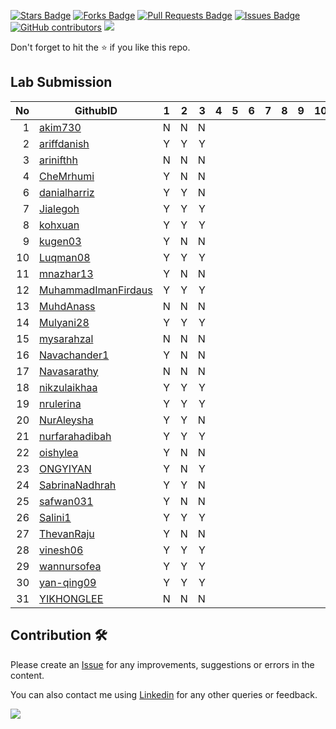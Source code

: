 <a href="https://github.com/drshahizan/software-engineering/stargazers"><img src="https://img.shields.io/github/stars/drshahizan/software-engineering" alt="Stars Badge"/></a>
<a href="https://github.com/drshahizan/software-engineering/network/members"><img src="https://img.shields.io/github/forks/drshahizan/software-engineering" alt="Forks Badge"/></a>
<a href="https://github.com/drshahizan/software-engineering/pulls"><img src="https://img.shields.io/github/issues-pr/drshahizan/software-engineering" alt="Pull Requests Badge"/></a>
<a href="https://github.com/drshahizan/software-engineering/issues"><img src="https://img.shields.io/github/issues/drshahizan/software-engineering" alt="Issues Badge"/></a>
<a href="https://github.com/drshahizan/software-engineering/graphs/contributors"><img alt="GitHub contributors" src="https://img.shields.io/github/contributors/drshahizan/software-engineering?color=2b9348"></a>
![](https://visitor-badge.glitch.me/badge?page_id=drshahizan/software-engineering)

Don't forget to hit the :star: if you like this repo.

## Lab Submission


| No | GithubID | 1 | 2 | 3 | 4 | 5 | 6 | 7 | 8 | 9 | 10 |
| -----: | ----- | :------: | :------: | ------:|------:|------:| ------:|------:|------:|------:| ------:|
| 1 | [akim730](https://github.com/akim730) |N|N|N|
| 2 | [ariffdanish](https://github.com/ariffdanish) |Y|Y|Y|
| 3 | [arinifthh](https://github.com/arinifthh) |N|N|N|
| 4 | [CheMrhumi](https://github.com/CheMrhumi) |Y|N|N|
| 6 | [danialharriz](https://github.com/danialharriz)  |Y|Y|N|
| 7 | [Jialegoh](https://github.com/Jialegoh)  |Y|Y|Y|
| 8 | [kohxuan](https://github.com/kohxuan)  |Y|Y|Y|
| 9 | [kugen03](https://github.com/kugen03)  |Y|N|N|
| 10 | [Luqman08](https://github.com/Luqman08)  |Y|Y|Y|
| 11 | [mnazhar13](https://github.com/mnazhar13)  |Y|N|N|
| 12 | [MuhammadImanFirdaus](https://github.com/MuhammadImanFirdaus)  |Y|Y|Y|
| 13 | [MuhdAnass](https://github.com/MuhdAnass)  |N|N|N|
| 14 | [Mulyani28](https://github.com/Mulyani28)  |Y|Y|Y|
| 15 | [mysarahzal](https://github.com/mysarahzal)  |N|N|N|
| 16 | [Navachander1](https://github.com/Navachander1) |Y|N|N|
| 17 | [Navasarathy](https://github.com/Navasarathy)  |N|N|N|
| 18 | [nikzulaikhaa](https://github.com/nikzulaikhaa)  |Y|Y|Y|
| 19 | [nrulerina](https://github.com/nrulerina)  |Y|Y|Y|
| 20 | [NurAleysha](https://github.com/NurAleysha)  |Y|Y|N|
| 21 | [nurfarahadibah](https://github.com/nurfarahadibah)  |Y|Y|Y|
| 22 | [oishylea](https://github.com/oishylea)  | Y|N|N|
| 23 | [ONGYIYAN](https://github.com/ONGYIYAN)  |Y|N|Y|
| 24 | [SabrinaNadhrah](https://github.com/SabrinaNadhrah)  |Y|Y|N|
| 25 | [safwan031](https://github.com/safwan031)  |Y|N|N|
| 26 | [Salini1](https://github.com/Salini1)  |Y|Y|Y|
| 27 | [ThevanRaju](https://github.com/ThevanRaju)  |Y|N|N|
| 28 | [vinesh06](https://github.com/vinesh06)  |Y|Y|Y|
| 29 | [wannursofea](https://github.com/wannursofea)  |Y|Y|Y|
| 30 | [yan-qing09](https://github.com/yan-qing09)  |Y|Y|Y|
| 31 | [YIKHONGLEE](https://github.com/YIKHONGLEE)  |N|N|N|


## Contribution 🛠️
Please create an [Issue](https://github.com/drshahizan/software-engineering/issues) for any improvements, suggestions or errors in the content.

You can also contact me using [Linkedin](https://www.linkedin.com/in/drshahizan/) for any other queries or feedback.

![](https://visitor-badge.glitch.me/badge?page_id=drshahizan)
